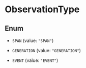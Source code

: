 

# ObservationType

## Enum


* `SPAN` (value: `"SPAN"`)

* `GENERATION` (value: `"GENERATION"`)

* `EVENT` (value: `"EVENT"`)



